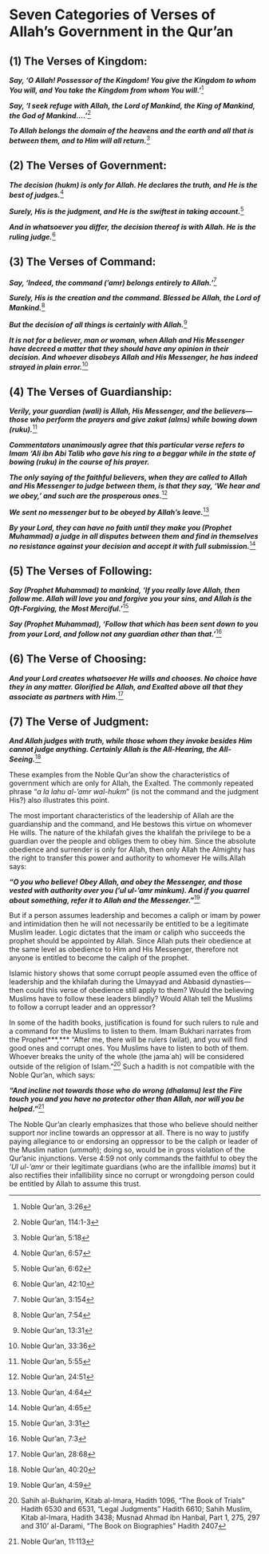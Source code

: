 Seven Categories of Verses of Allah’s Government in the Qur’an
==============================================================

(1) The Verses of Kingdom:
--------------------------

***Say, ‘O Allah! Possessor of the Kingdom! You give the Kingdom to whom
You will, and You take the Kingdom from whom You will.’***[^1]

***Say, ‘I seek refuge with Allah, the Lord of Mankind, the King of
Mankind, the God of Mankind….’***[^2]

***To Allah belongs the domain of the heavens and the earth and all that
is between them, and to Him will all return.***[^3]

(2) The Verses of Government:
-----------------------------

***The decision (hukm) is only for Allah. He declares the truth, and He
is the best of judges.***[^4]

***Surely, His is the judgment, and He is the swiftest in taking
account.***[^5]

***And in whatsoever you differ, the decision thereof is with Allah. He
is the ruling judge.***[^6]

(3) The Verses of Command:
--------------------------

***Say, ‘Indeed, the command (’amr) belongs entirely to Allah.’***[^7]

***Surely, His is the creation and the command. Blessed be Allah, the
Lord of Mankind.***[^8]

***But the decision of all things is certainly with Allah.***[^9]

***It is not for a believer, man or woman, when Allah and His Messenger
have decreed a matter that they should have any opinion in their
decision. And whoever disobeys Allah and His Messenger, he has indeed
strayed in plain error.***[^10]

(4) The Verses of Guardianship:
-------------------------------

***Verily, your guardian (wali) is Allah, His Messenger, and the
believers—those who perform the prayers and give zakat (alms) while
bowing down (ruku).***[^11]

***Commentators unanimously agree that this particular verse refers to
Imam ‘Ali ibn Abi Talib who gave his ring to a beggar while in the state
of bowing (ruku) in the course of his prayer.***

***The only saying of the faithful believers, when they are called to
Allah and His Messenger to judge between them, is that they say, ‘We
hear and we obey,’ and such are the prosperous ones.***[^12]

***We sent no messenger but to be obeyed by Allah’s leave.***[^13]

***By your Lord, they can have no faith until they make you (Prophet
Muhammad) a judge in all disputes between them and find in themselves no
resistance against your decision and accept it with full
submission.***[^14]

(5) The Verses of Following:
----------------------------

***Say (Prophet Muhammad) to mankind, ‘If you really love Allah, then
follow me. Allah will love you and forgive you your sins, and Allah is
the Oft-Forgiving, the Most Merciful.’***[^15]

***Say (Prophet Muhammad), ‘Follow that which has been sent down to you
from your Lord, and follow not any guardian other than that.’***[^16]

(6) The Verse of Choosing:
--------------------------

***And your Lord creates whatsoever He wills and chooses. No choice have
they in any matter. Glorified be Allah, and Exalted above all that they
associate as partners with Him.***[^17]

(7) The Verse of Judgment:
--------------------------

***And Allah judges with truth, while those whom they invoke besides Him
cannot judge anything. Certainly Allah is the All-Hearing, the
All-Seeing.***[^18]

These examples from the Noble Qur’an show the characteristics of
government which are only for Allah, the Exalted. The commonly repeated
phrase “*a la lahu al-’amr wal-hukm*” (is not the command and the
judgment His?) also illustrates this point.

The most important characteristics of the leadership of Allah are the
guardianship and the command, and He bestows this virtue on whomever He
wills. The nature of the khilafah gives the khalifah the privilege to be
a guardian over the people and obliges them to obey him. Since the
absolute obedience and surrender is only for Allah, then only Allah the
Almighty has the right to transfer this power and authority to whomever
He wills.Allah says:

***“O you who believe! Obey Allah, and obey the Messenger, and those
vested with authority over you (’ul ul-’amr minkum). And if you quarrel
about something, refer it to Allah and the Messenger.”***[^19]

But if a person assumes leadership and becomes a caliph or imam by power
and intimidation then he will not necessarily be entitled to be a
legitimate Muslim leader. Logic dictates that the imam or caliph who
succeeds the prophet should be appointed by Allah. Since Allah puts
their obedience at the same level as obedience to Him and His Messenger,
therefore not anyone is entitled to become the caliph of the prophet.

Islamic history shows that some corrupt people assumed even the office
of leadership and the khilafah during the Umayyad and Abbasid
dynasties—then could this verse of obedience still apply to them? Would
the believing Muslims have to follow these leaders blindly? Would Allah
tell the Muslims to follow a corrupt leader and an oppressor?

In some of the hadith books, justification is found for such rulers to
rule and a command for the Muslims to listen to them. Imam Bukhari
narrates from the Prophet***,*** “After me, there will be rulers
(wilat), and you will find good ones and corrupt ones. You Muslims have
to listen to both of them. Whoever breaks the unity of the whole (the
jama΄ah) will be considered outside of the religion of Islam.”[^20] Such
a hadith is not compatible with the Noble Qur’an, which says:

***“And incline not towards those who do wrong (dhalamu) lest the Fire
touch you and you have no protector other than Allah, nor will you be
helped.”***[^21]

The Noble Qur’an clearly emphasizes that those who believe should
neither support nor incline towards an oppressor at all. There is no way
to justify paying allegiance to or endorsing an oppressor to be the
caliph or leader of the Muslim nation (*ummah*); doing so, would be in
gross violation of the Qur’anic injunctions. Verse 4:59 not only
commands the faithful to obey the *’Ul ul-’amr* or their legitimate
guardians (who are the infallible *imams*) but it also rectifies their
infallibility since no corrupt or wrongdoing person could be entitled by
Allah to assume this trust.

[^1]: Noble Qur’an, 3:26

[^2]: Noble Qur’an, 114:1-3

[^3]: Noble Qur’an, 5:18

[^4]: Noble Qur’an, 6:57

[^5]: Noble Qur’an, 6:62

[^6]: Noble Qur’an, 42:10

[^7]: Noble Qur’an, 3:154

[^8]: Noble Qur’an, 7:54

[^9]: Noble Qur’an, 13:31

[^10]: Noble Qur’an, 33:36

[^11]: Noble Qur’an, 5:55

[^12]: Noble Qur’an, 24:51

[^13]: Noble Qur’an, 4:64

[^14]: Noble Qur’an, 4:65

[^15]: Noble Qur’an, 3:31

[^16]: Noble Qur’an, 7:3

[^17]: Noble Qur’an, 28:68

[^18]: Noble Qur’an, 40:20

[^19]: Noble Qur’an, 4:59

[^20]: Sahih al-Bukharim, Kitab al-Imara, Hadith 1096, “The Book of
Trials” Hadith 6530 and 6531, “Legal Judgments” Hadith 6610; Sahih
Muslim, Kitab al-Imara, Hadith 3438; Musnad Ahmad ibn Hanbal, Part 1,
275, 297 and 310’ al-Darami, “The Book on Biographies” Hadith 2407

[^21]: Noble Qur’an, 11:113


